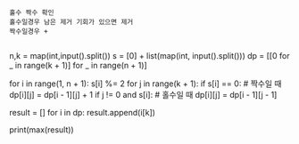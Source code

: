 ```
홀수 짝수 확인
홀수일경우 남은 제거 기회가 있으면 제거
짝수일경우 + 

```
```python
```

n,k = map(int,input().split())
s = [0] + list(map(int, input().split()))
dp = [[0 for _ in range(k + 1)] for _ in range(n + 1)]

for i in range(1, n + 1):
    s[i] %= 2
    for j in range(k + 1):
        if s[i] == 0:  # 짝수일 때
            dp[i][j] = dp[i - 1][j] + 1
        if j != 0 and s[i]:  # 홀수일 때
            dp[i][j] = dp[i - 1][j - 1]

result = []
for i in dp:
    result.append(i[k])

print(max(result))

```